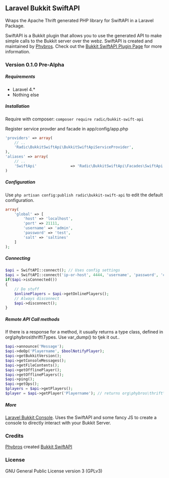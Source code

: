 ## Laravel Bukkit SwiftAPI
Wraps the Apache Thrift generated PHP library for SwiftAPI in a Laravel Package.

SwiftAPI is a Bukkit plugin that allows you to use the generated API to make simple calls to the Bukkit server over the webz.
SwiftAPI is created and maintained by [Phybros](http://dev.bukkit.org/profiles/phybros). Check out the [Bukkit SwiftAPI Plugin Page](http://dev.bukkit.org/bukkit-plugins/swiftapi) for more information.

### Version 0.1.0 Pre-Alpha

##### Requirements
- Laravel 4.*
- Nothing else


##### Installation
Require with composer:
`
composer require radic/bukkit-swift-api
`

Register service provder and facade in app/config/app.php
```php
'providers' => array(
    // ..
    'Radic\BukkitSwiftApi\BukkitSwiftApiServiceProvider',
),
'aliases' => array(
    // ..
    'SwiftApi'               => 'Radic\BukkitSwiftApi\Facades\SwiftApi',
)
```

##### Configuration
Use `php artisan config:publish radic\bukkit-swift-api` to edit the default configuration.

```php
array(
    'global' => [
        'host' => 'localhost',
        'port' => 21111,
        'username' => 'admin',
        'password' => 'test',
        'salt' => 'saltines'
    ]
);
```

##### Connecting
```php
$api = SwiftAPI::connect(); // Uses config settings
$api = SwiftAPI::connect('ip-or-host', 4444, 'username', 'password', 'crypt-salt'); 
if($api->isConnected())
{
    // Do stuff
    $onlinePlayers = $api->getOnlinePlayers();    
    // Always disconnect
    $api->disconnect();
}
```
##### Remote API Call methods
If there is a response for a method, it usually returns a type class, defined in org\phybros\thrift\Types. Use var_dump() to tjek it out.. 
```php
$api->announce('Message');
$api->deOp('Playername', $boolNotifyPlayer);
$api->getBukkitVersion();
$api->getConsoleMessages();
$api->getFileContents();
$api->getOfflinePlayer();
$api->getOfflinePlayers();
$api->ping();
$api->getOps();
$players = $api->getPlayers();
$player = $api->getPlayer('Playername'); // returns org\phybros\thrift\Player 
```

##### More
[Laravel Bukkit Console](http://dev.bukkit.org/profiles/phybros). Uses the SwiftAPI and some fancy JS to create a console to directly interact with your Bukkit Server.

### Credits
[Phybros](http://dev.bukkit.org/profiles/phybros) created [Bukkit SwiftAPI](http://dev.bukkit.org/bukkit-plugins/swiftapi)

### License
GNU General Public License version 3 (GPLv3)
